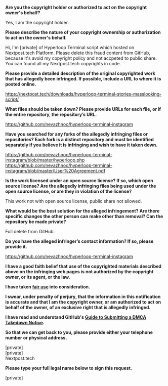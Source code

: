 **Are you the copyright holder or authorized to act on the copyright owner's behalf?**

Yes, I am the copyright holder.

**Please describe the nature of your copyright ownership or authorization to act on the owner's behalf.**

Hi,
I'm [private] of Hyperloop Terminal script which hosted on Nextpost.tech Platform. Please delete this fraud content from GitHub, because it's avoid my copyright policy and not accpeted to public share. You can found all my Nextpost.tech copyrights in code.

**Please provide a detailed description of the original copyrighted work that has allegedly been infringed. If possible, include a URL to where it is posted online.**

https://nextpost.tech/downloads/hyperloop-terminal-stories-masslooking-script/

**What files should be taken down? Please provide URLs for each file, or if the entire repository, the repository’s URL.**

https://github.com/nevazhnoo/hyperloop-terminal-instagram

**Have you searched for any forks of the allegedly infringing files or repositories? Each fork is a distinct repository and must be identified separately if you believe it is infringing and wish to have it taken down.**

https://github.com/nevazhnoo/hyperloop-terminal-instagram/blob/master/hyperloop.php  
https://github.com/nevazhnoo/hyperloop-terminal-instagram/blob/master/User%20Agreement.pdf

**Is the work licensed under an open source license? If so, which open source license? Are the allegedly infringing files being used under the open source license, or are they in violation of the license?**

This work not with open source license, public share not allowed.

**What would be the best solution for the alleged infringement? Are there specific changes the other person can make other than removal? Can the repository be made private?**

Full delete from GitHub.

**Do you have the alleged infringer’s contact information? If so, please provide it.**

https://github.com/nevazhnoo/hyperloop-terminal-instagram

**I have a good faith belief that use of the copyrighted materials described above on the infringing web pages is not authorized by the copyright owner, or its agent, or the law.**

**I have taken <a href="https://www.lumendatabase.org/topics/22">fair use</a> into consideration.**

**I swear, under penalty of perjury, that the information in this notification is accurate and that I am the copyright owner, or am authorized to act on behalf of the owner, of an exclusive right that is allegedly infringed.**

**I have read and understand GitHub's <a href="https://help.github.com/articles/guide-to-submitting-a-dmca-takedown-notice/">Guide to Submitting a DMCA Takedown Notice</a>.**

**So that we can get back to you, please provide either your telephone number or physical address.**

[private]  
[private]  
Nextpost.tech

**Please type your full legal name below to sign this request.**

[private]
